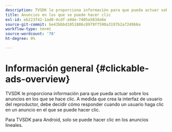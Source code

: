 ```yaml
---
description: TVSDK le proporciona información para que pueda actuar sobre los anuncios en los que se hace clic. A medida que crea la interfaz de usuario del reproductor, debe decidir cómo responder cuando un usuario haga clic en un anuncio en el que se puede hacer clic.
title: Anuncios en los que se puede hacer clic
exl-id: eb223f42-1ad0-4cdf-a94e-7405a583da6e
source-git-commit: be43bbbd1051886c8979ff590a3197b2a7249b6a
workflow-type: tm+mt
source-wordcount: '78'
ht-degree: 0%

---
```


# Información general {#clickable-ads-overview}

TVSDK le proporciona información para que pueda actuar sobre los anuncios en los que se hace clic. A medida que crea la interfaz de usuario del reproductor, debe decidir cómo responder cuando un usuario haga clic en un anuncio en el que se puede hacer clic.

Para TVSDK para Android, solo se puede hacer clic en los anuncios lineales.
